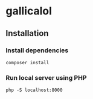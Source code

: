 # gallicalol

## Installation


### Install dependencies

```
composer install
```


### Run local server using PHP

```
php -S localhost:8000
```